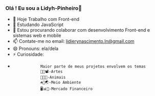 ### Olá ! Eu sou a Lidyh-Pinheiro👋


- 🔭 Hoje Trabalho com Front-end
- 🌱 Estudando JavaScript
- 👯 Estou procurando colaborar com desenvolvimento Front-end e sistemas web e mobile
- 📫 Contate-me no email: lidierynascimento.ln@gmail.com
- 😄 Pronouns: ela/dela
- ⚡ Curiosidade: 
-                 Maior parte de meus projetos envolvem os temas
                  🎼🎹📽️-Artes
                  🐶🐱🐘-Animais 
                  ☘️🌱🌏-Meio Ambiente
                  🖥️📊📌-Mercado Financeiro

